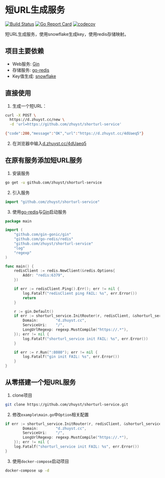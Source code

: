 # 短URL生成服务

[![Build Status](https://travis-ci.org/zhuyst/shorturl-service.svg?branch=master)](https://travis-ci.org/zhuyst/shorturl-service)
[![Go Report Card](https://goreportcard.com/badge/github.com/zhuyst/shorturl-service)](https://goreportcard.com/report/github.com/zhuyst/shorturl-service)
[![codecov](https://codecov.io/gh/zhuyst/shorturl-service/branch/master/graph/badge.svg)](https://codecov.io/gh/zhuyst/shorturl-service)

短URL生成服务，使用snowflake生成key，使用redis存储映射。

## 项目主要依赖

* Web服务: [Gin](https://github.com/gin-gonic/gin)
* 存储服务: [go-redis](https://github.com/go-redis/redis)
* Key值生成: [snowflake](https://github.com/bwmarrin/snowflake)

## 直接使用

1. 生成一个短URL：
```bash
curl -X POST \
  https://d.zhuyst.cc/new \
  -d 'url=https://github.com/zhuyst/shorturl-service'
  
{"code":200,"message":"OK","url":"https://d.zhuyst.cc/4dUaeq5"}
```

2. 在浏览器中输入<a href="https://d.zhuyst.cc/4dUaeq5" target="_blank">d.zhuyst.cc/4dUaeq5</a>

## 在原有服务添加短URL服务

1. 安装服务
```sh
go get -u github.com/zhuyst/shorturl-service
```

2. 引入服务
```go
import "github.com/zhuyst/shorturl-service"
```

3. 使用[go-redis](https://github.com/go-redis/redis)与[Gin](https://github.com/gin-gonic/gin)启动服务
```go
package main

import (
	"github.com/gin-gonic/gin"
	"github.com/go-redis/redis"
	"github.com/zhuyst/shorturl-service"
	"log"
	"regexp"
)

func main() {
	redisClient := redis.NewClient(&redis.Options{
		Addr: "redis:6379",
	})

	if err := redisClient.Ping().Err(); err != nil {
		log.Fatalf("redisClient ping FAIL: %s", err.Error())
		return
	}

	r := gin.Default()
	if err := shorturl_service.InitRouter(r, redisClient, &shorturl_service.Option{
		Domain:        "d.zhuyst.cc",
		ServiceUri:    "/",
		LongUrlRegexp: regexp.MustCompile("https://.*"),
	}); err != nil {
		log.Fatalf("shorturl_service init FAIL: %s", err.Error())
	}

	if err := r.Run(":8080"); err != nil {
		log.Fatalf("gin init FAIL: %s", err.Error())
	}
}
```

## 从零搭建一个短URL服务

1. clone项目
```sh
git clone https://github.com/zhuyst/shorturl-service.git
```

2. 修改`example\main.go`中`Option`相关配置
```go
if err := shorturl_service.InitRouter(r, redisClient, &shorturl_service.Option{
		Domain:        "d.zhuyst.cc",
		ServiceUri:    "/",
		LongUrlRegexp: regexp.MustCompile("https://.*"),
	}); err != nil {
	log.Fatalf("shorturl_service init FAIL: %s", err.Error())
}
```

3. 使用`docker-compose`启动项目
```sh
docker-compose up -d
```
